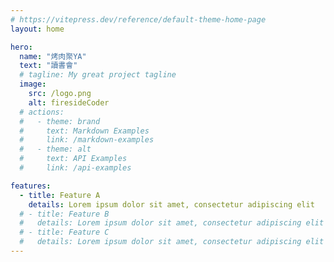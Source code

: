 ```yaml
---
# https://vitepress.dev/reference/default-theme-home-page
layout: home

hero:
  name: "烤肉聚YA"
  text: "讀書會"
  # tagline: My great project tagline
  image:
    src: /logo.png
    alt: firesideCoder
  # actions:
  #   - theme: brand
  #     text: Markdown Examples
  #     link: /markdown-examples
  #   - theme: alt
  #     text: API Examples
  #     link: /api-examples

features:
  - title: Feature A
    details: Lorem ipsum dolor sit amet, consectetur adipiscing elit
  # - title: Feature B
  #   details: Lorem ipsum dolor sit amet, consectetur adipiscing elit
  # - title: Feature C
  #   details: Lorem ipsum dolor sit amet, consectetur adipiscing elit
---
```

